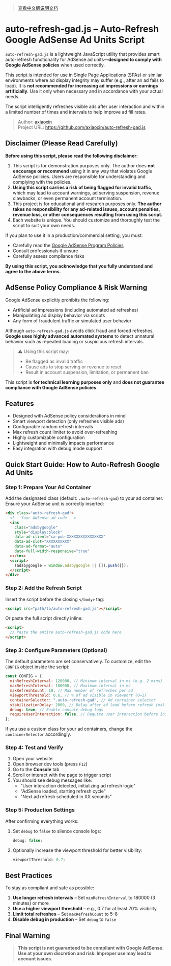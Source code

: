 > [查看中文版说明文档](./README.md)

# auto-refresh-gad.js – Auto-Refresh Google AdSense Ad Units Script

`auto-refresh-gad.js` is a lightweight JavaScript utility that provides smart auto-refresh functionality for AdSense ad units—**designed to comply with Google AdSense policies** when used correctly.

This script is intended for use in Single Page Applications (SPAs) or similar environments where ad display integrity may suffer (e.g., after an ad fails to load). It is **not recommended for increasing ad impressions or earnings artificially**. Use it only when necessary and in accordance with your actual needs.

The script intelligently refreshes visible ads after user interaction and within a limited number of times and intervals to help improve ad fill rates.

> Author: [axiaoxin](https://blog.axiaoxin.com)  
> Project URL: <https://github.com/axiaoxin/auto-refresh-gad.js>

## Disclaimer (Please Read Carefully)

**Before using this script, please read the following disclaimer:**

1. This script is for demonstration purposes only. The author does **not encourage or recommend** using it in any way that violates Google AdSense policies. Users are responsible for understanding and complying with the policies.
2. **Using this script carries a risk of being flagged for invalid traffic**, which may lead to account warnings, ad serving suspension, revenue clawbacks, or even permanent account termination.
3. This project is for educational and research purposes only. **The author takes no responsibility for any ad-related issues, account penalties, revenue loss, or other consequences resulting from using this script.**
4. Each website is unique. You should customize and thoroughly test the script to suit your own needs.

If you plan to use it in a production/commercial setting, you must:

- Carefully read the [Google AdSense Program Policies](https://support.google.com/adsense/answer/48182?hl=en)
- Consult professionals if unsure
- Carefully assess compliance risks

**By using this script, you acknowledge that you fully understand and agree to the above terms.**

## AdSense Policy Compliance & Risk Warning

Google AdSense explicitly prohibits the following:

- Artificial ad impressions (including automated ad refreshes)
- Manipulating ad display behavior via scripts
- Any form of fraudulent traffic or simulated user behavior

Although `auto-refresh-gad.js` avoids click fraud and forced refreshes, **Google uses highly advanced automated systems** to detect unnatural behavior such as repeated loading or suspicious refresh intervals.

> ⚠️ Using this script may:
>
> - Be flagged as invalid traffic
> - Cause ads to stop serving or revenue to reset
> - Result in account suspension, limitation, or permanent ban

This script is **for technical learning purposes only** and **does not guarantee compliance with Google AdSense policies**.

## Features

- Designed with AdSense policy considerations in mind
- Smart viewport detection (only refreshes visible ads)
- Configurable random refresh intervals
- Max refresh count limiter to avoid over-refreshing
- Highly customizable configuration
- Lightweight and minimally impacts performance
- Easy integration with debug mode support

## Quick Start Guide: How to Auto-Refresh Google Ad Units

### Step 1: Prepare Your Ad Container

Add the designated class (default: `.auto-refresh-gad`) to your ad container. Ensure your AdSense unit is correctly inserted:

```html
<div class="auto-refresh-gad">
  <!-- Your AdSense ad code -->
  <ins
    class="adsbygoogle"
    style="display:block"
    data-ad-client="ca-pub-XXXXXXXXXXXXXXXX"
    data-ad-slot="XXXXXXXXXX"
    data-ad-format="auto"
    data-full-width-responsive="true"
  ></ins>
  <script>
    (adsbygoogle = window.adsbygoogle || []).push({});
  </script>
</div>
```

### Step 2: Add the Refresh Script

Insert the script before the closing `</body>` tag:

```html
<script src="path/to/auto-refresh-gad.js"></script>
```

Or paste the full script directly inline:

```html
<script>
  // Paste the entire auto-refresh-gad.js code here
</script>
```

### Step 3: Configure Parameters (Optional)

The default parameters are set conservatively. To customize, edit the `CONFIG` object inside the script:

```javascript
const CONFIG = {
  minRefreshInterval: 120000, // Minimum interval in ms (e.g. 2 mins)
  maxRefreshInterval: 180000, // Maximum interval in ms
  maxRefreshCount: 10, // Max number of refreshes per ad
  viewportThreshold: 0.6, // % of ad visible in viewport (0–1)
  containerSelector: ".auto-refresh-gad", // Ad container selector
  stabilizationDelay: 2000, // Delay after ad load before refresh (ms)
  debug: true, // Enable console debug logs
  requireUserInteraction: false, // Require user interaction before initialization (default: false)
};
```

If you use a custom class for your ad containers, change the `containerSelector` accordingly.

### Step 4: Test and Verify

1. Open your website
2. Open browser dev tools (press `F12`)
3. Go to the **Console** tab
4. Scroll or interact with the page to trigger script
5. You should see debug messages like:
   - "User interaction detected, initializing ad refresh logic"
   - "AdSense loaded, starting refresh cycle"
   - "Next ad refresh scheduled in XX seconds"

### Step 5: Production Settings

After confirming everything works:

1. Set `debug` to `false` to silence console logs:
   ```javascript
   debug: false;
   ```
2. Optionally increase the viewport threshold for better visibility:
   ```javascript
   viewportThreshold: 0.7;
   ```

## Best Practices

To stay as compliant and safe as possible:

1. **Use longer refresh intervals** – Set `minRefreshInterval` to 180000 (3 minutes) or more
2. **Use a higher viewport threshold** – e.g., 0.7 for at least 70% visibility
3. **Limit total refreshes** – Set `maxRefreshCount` to 5–8
4. **Disable debug in production** – Set `debug` to `false`

## Final Warning

> **This script is not guaranteed to be compliant with Google AdSense. Use at your own discretion and risk. Improper use may lead to account issues.**

